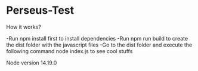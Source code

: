 # Perseus-Test

How it works?

-Run npm install first to install dependencies
-Run npm run build to create the dist folder with the javascript files
-Go to the dist folder and execute the following command node index.js to see cool stuffs

Node version 14.19.0